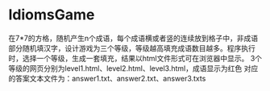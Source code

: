 # IdiomsGame
在7*7的方格，随机产生n个成语，每个成语横或者竖的连续放到格子中，非成语部分随机填汉字，设计游戏为三个等级，等级越高填充成语数目越多。程序执行时，选择一个等级，生成一套填充，结果以html文件形式可在浏览器中显示。
3个等级的网页分别为level1.html、level2.html、level3.html，成语显示为红色
对应的答案文本文件为：answer1.txt、answer2.txt、answer3.txts














	






